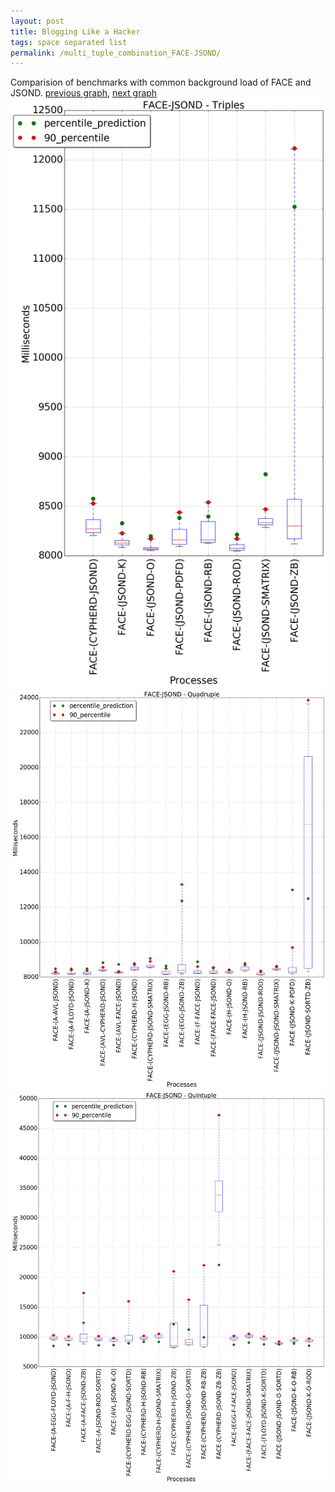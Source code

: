 ```yaml
---
layout: post
title: Blogging Like a Hacker
tags: space separated list
permalink: /multi_tuple_combination_FACE-JSOND/
---
```


Comparision of benchmarks with common background load of FACE and JSOND.
[previous graph](../multi_tuple_combination_FACE-H/), [next graph](../multi_tuple_combination_FACE-K/)
<img src="./images/triple/FACE/FACE-JSOND_box.png" alt="graph figure"><img src="./images/quadruple/FACE/FACE-JSOND_box.png" alt="graph figure"><img src="./images/quintuple/FACE/FACE-JSOND_box.png" alt="graph figure">